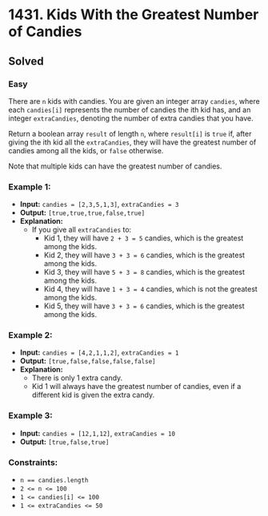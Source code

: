 # 1431. Kids With the Greatest Number of Candies
## Solved
### Easy

There are `n` kids with candies. You are given an integer array `candies`, where each `candies[i]` represents the number of candies the ith kid has, and an integer `extraCandies`, denoting the number of extra candies that you have.

Return a boolean array `result` of length `n`, where `result[i]` is `true` if, after giving the ith kid all the `extraCandies`, they will have the greatest number of candies among all the kids, or `false` otherwise.

Note that multiple kids can have the greatest number of candies.

### Example 1:

- **Input:** `candies = [2,3,5,1,3]`, `extraCandies = 3`
- **Output:** `[true,true,true,false,true]`
- **Explanation:** 
  - If you give all `extraCandies` to:
    - Kid 1, they will have `2 + 3 = 5` candies, which is the greatest among the kids.
    - Kid 2, they will have `3 + 3 = 6` candies, which is the greatest among the kids.
    - Kid 3, they will have `5 + 3 = 8` candies, which is the greatest among the kids.
    - Kid 4, they will have `1 + 3 = 4` candies, which is not the greatest among the kids.
    - Kid 5, they will have `3 + 3 = 6` candies, which is the greatest among the kids.

### Example 2:

- **Input:** `candies = [4,2,1,1,2]`, `extraCandies = 1`
- **Output:** `[true,false,false,false,false]`
- **Explanation:** 
  - There is only 1 extra candy.
  - Kid 1 will always have the greatest number of candies, even if a different kid is given the extra candy.

### Example 3:

- **Input:** `candies = [12,1,12]`, `extraCandies = 10`
- **Output:** `[true,false,true]`

### Constraints:

- `n == candies.length`
- `2 <= n <= 100`
- `1 <= candies[i] <= 100`
- `1 <= extraCandies <= 50`
